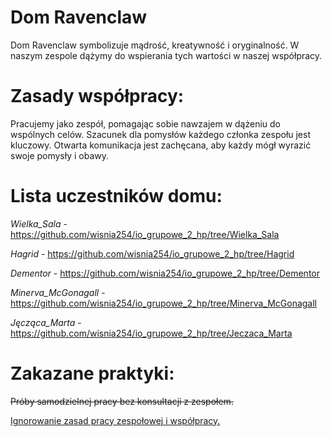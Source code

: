 

# **Dom Ravenclaw**

Dom Ravenclaw symbolizuje mądrość, kreatywność i oryginalność. W naszym zespole dążymy do wspierania tych wartości w naszej współpracy.

# Zasady współpracy:

Pracujemy jako zespół, pomagając sobie nawzajem w dążeniu do wspólnych celów.
Szacunek dla pomysłów każdego członka zespołu jest kluczowy.
Otwarta komunikacja jest zachęcana, aby każdy mógł wyrazić swoje pomysły i obawy.

# Lista uczestników domu:
<i>Wielka_Sala</i> - https://github.com/wisnia254/io_grupowe_2_hp/tree/Wielka_Sala 

<i>Hagrid</i> - https://github.com/wisnia254/io_grupowe_2_hp/tree/Hagrid

<i>Dementor</i> - https://github.com/wisnia254/io_grupowe_2_hp/tree/Dementor

<i>Minerva_McGonagall</i> - https://github.com/wisnia254/io_grupowe_2_hp/tree/Minerva_McGonagall

<i>Jęcząca_Marta</i> - https://github.com/wisnia254/io_grupowe_2_hp/tree/Jeczaca_Marta

# **Zakazane praktyki:**

~~Próby samodzielnej pracy bez konsultacji z zespołem.~~

<u>Ignorowanie zasad pracy zespołowej i współpracy.</u>